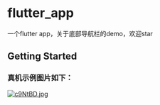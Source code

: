 # flutter_app

一个flutter app，关于底部导航栏的demo，欢迎star

## Getting Started



### 真机示例图片如下：

[![c9NtBD.jpg](https://z3.ax1x.com/2021/03/29/c9NtBD.jpg)](https://imgtu.com/i/c9NtBD)



